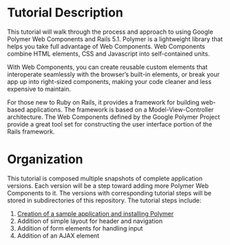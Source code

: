 # Tutorial Description

This tutorial will walk through the process and approach to using
Google Polymer Web Components and Rails 5.1. Polymer is a lightweight
library that helps you take full advantage of Web Components. Web
Components combine HTML elements, CSS and Javascript into self-contained
units.

With Web Components, you can create reusable custom elements that
interoperate seamlessly with the browser’s built-in elements, or
break your app up into right-sized components, making your code
cleaner and less expensive to maintain.

For those new to Ruby on Rails, it provides a framework for building
web-based applications. The framework is based on a Model-View-Controller
architecture. The Web Components defined by the Google Polymer Project
provide a great tool set for constructing the user interface portion of
the Rails framework.

# Organization

This tutorial is composed multiple snapshots of complete application
versions. Each version will be a step toward adding more Polymer Web
Components to it. The versions with corresponding tutorial steps
will be stored in subdirectories of this repository. The tutorial
steps include:

1. [Creation of a sample application and installing Polymer](step-1)
1. Addition of simple layout for header and navigation
1. Addition of form elements for handling input
1. Addition of an AJAX element
